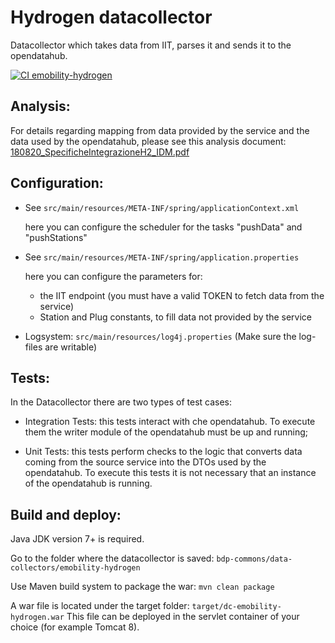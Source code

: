 <!--
SPDX-FileCopyrightText: NOI Techpark <digital@noi.bz.it>

SPDX-License-Identifier: CC0-1.0
-->

Hydrogen datacollector
=========================

Datacollector which takes data from IIT, parses it and sends it to the opendatahub.

[![CI emobility-hydrogen](https://github.com/noi-techpark/bdp-commons/actions/workflows/ci-emobility-hydrogen.yml/badge.svg)](https://github.com/noi-techpark/bdp-commons/actions/workflows/ci-emobility-hydrogen.yml)

## Analysis:

For details regarding mapping from data provided by the service and the data used by the opendatahub, please see this analysis document:
[180820_SpecificheIntegrazioneH2_IDM.pdf](documentation/180820_SpecificheIntegrazioneH2_IDM.pdf)

## Configuration:
  - See `src/main/resources/META-INF/spring/applicationContext.xml`

    here you can configure the scheduler for the tasks "pushData" and "pushStations"

  - See `src/main/resources/META-INF/spring/application.properties`

    here you can configure the parameters for:
    - the IIT endpoint (you must have a valid TOKEN to fetch data from the service)
    - Station and Plug constants, to fill data not provided by the service
    

  - Logsystem: `src/main/resources/log4j.properties` (Make sure the log-files are writable)

## Tests:

In the Datacollector there are two types of test cases:

 - Integration Tests: this tests interact with che opendatahub. To execute them the writer module of the opendatahub must be up and running;


 - Unit Tests: this tests perform checks to the logic that converts data coming from the source service into the DTOs used by the opendatahub. To execute this tests it is not necessary that an instance of the opendatahub is running.


## Build and deploy:

Java JDK version 7+ is required.

Go to the folder where the datacollector is saved: `bdp-commons/data-collectors/emobility-hydrogen`

Use Maven build system to package the war: `mvn clean package`

A war file is located under the target folder: `target/dc-emobility-hydrogen.war`
This file can be deployed in the servlet container of your choice (for example Tomcat 8).

